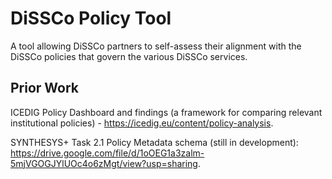 # DiSSCo Policy Tool

A tool allowing DiSSCo partners to self-assess their alignment with the DiSSCo policies that govern the various DiSSCo services.


## Prior Work
ICEDIG Policy Dashboard and findings (a framework for comparing relevant institutional policies) - https://icedig.eu/content/policy-analysis.

SYNTHESYS+ Task 2.1 Policy Metadata schema (still in development): https://drive.google.com/file/d/1oOEG1a3zalm-5mjVGOGJYlUOc4o6zMgt/view?usp=sharing.
